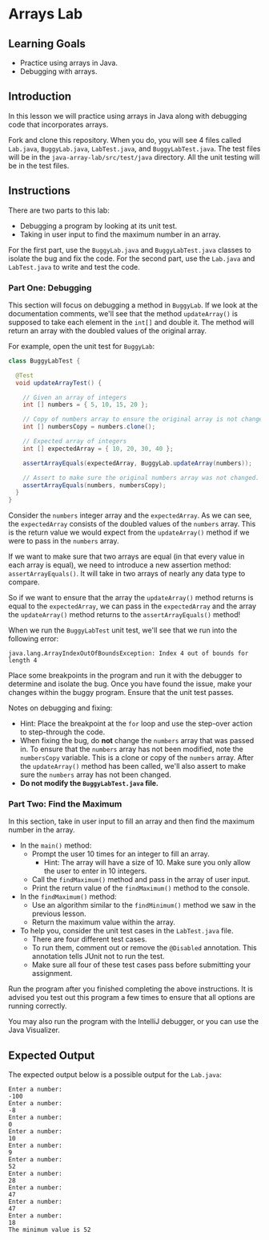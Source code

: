 # Arrays Lab

## Learning Goals

- Practice using arrays in Java.
- Debugging with arrays.

## Introduction

In this lesson we will practice using arrays in Java along with debugging
code that incorporates arrays.

Fork and clone this repository. When you do, you will see 4 files called
`Lab.java`, `BuggyLab.java`, `LabTest.java`, and `BuggyLabTest.java`. The test
files will be in the `java-array-lab/src/test/java` directory. All the unit
testing will be in the test files.

## Instructions

There are two parts to this lab:

- Debugging a program by looking at its unit test.
- Taking in user input to find the maximum number in an array.

For the first part, use the `BuggyLab.java` and `BuggyLabTest.java` classes to
isolate the bug and fix the code. For the second part, use the `Lab.java` and
`LabTest.java` to write and test the code.

### Part One: Debugging

This section will focus on debugging a method in `BuggyLab`. If we look at the
documentation comments, we'll see that the method `updateArray()` is supposed to
take each element in the `int[]` and double it. The method will return an array
with the doubled values of the original array.

For example, open the unit test for `BuggyLab`:

```java
class BuggyLabTest {

  @Test
  void updateArrayTest() {

    // Given an array of integers
    int [] numbers = { 5, 10, 15, 20 };

    // Copy of numbers array to ensure the original array is not changed
    int [] numbersCopy = numbers.clone();

    // Expected array of integers
    int [] expectedArray = { 10, 20, 30, 40 };

    assertArrayEquals(expectedArray, BuggyLab.updateArray(numbers));

    // Assert to make sure the original numbers array was not changed.
    assertArrayEquals(numbers, numbersCopy);
  }
}
```

Consider the `numbers` integer array and the `expectedArray`. As we can see, the
`expectedArray` consists of the doubled values of the `numbers` array. This is
the return value we would expect from the `updateArray()` method if we were to
pass in the `numbers` array.

If we want to make sure that two arrays are equal (in that every value in each
array is equal), we need to introduce a new assertion method:
`assertArrayEquals()`. It will take in two arrays of nearly any data type to
compare.

So if we want to ensure that the array the `updateArray()` method returns is
equal to the `expectedArray`, we can pass in the `expectedArray` and the array
the `updateArray()` method returns to the `assertArrayEquals()` method!

When we run the `BuggyLabTest` unit test, we'll see that we run into the
following error:

```text
java.lang.ArrayIndexOutOfBoundsException: Index 4 out of bounds for length 4
```

Place some breakpoints in the program and run it with the debugger to determine
and isolate the bug. Once you have found the issue, make your changes within the
buggy program. Ensure that the unit test passes.

Notes on debugging and fixing:

- Hint: Place the breakpoint at the `for` loop and use the step-over action to
  step-through the code.
- When fixing the bug, do **not** change the `numbers` array that was passed in.
  To ensure that the `numbers` array has not been modified, note the
  `numbersCopy` variable. This is a clone or copy of the `numbers` array. After
  the `updateArray()` method has been called, we'll also assert to make sure the
  `numbers` array has not been changed.
- **Do not modify the `BuggyLabTest.java` file.**

### Part Two: Find the Maximum

In this section, take in user input to fill an array and then find the maximum
number in the array.

- In the `main()` method:
  - Prompt the user 10 times for an integer to fill an array.
    - Hint: The array will have a size of 10. Make sure you only allow the user to
      enter in 10 integers.
  - Call the `findMaximum()` method and pass in the array of user input.
  - Print the return value of the `findMaximum()` method to the console.
- In the `findMaximum()` method:
  - Use an algorithm similar to the `findMinimum()` method we saw in the
    previous lesson.
  - Return the maximum value within the array.
- To help you, consider the unit test cases in the `LabTest.java` file.
  - There are four different test cases.
  - To run them, comment out or remove the `@Disabled` annotation. This
    annotation tells JUnit not to run the test.
  - Make sure all four of these test cases pass before submitting your
    assignment.

Run the program after you finished completing the above instructions. It is
advised you test out this program a few times to ensure that all options are
running correctly.

You may also run the program with the IntelliJ debugger, or you can use the
Java Visualizer.

## Expected Output

The expected output below is a possible output for the `Lab.java`:

```text
Enter a number:
-100
Enter a number:
-8
Enter a number:
0
Enter a number:
10
Enter a number:
9
Enter a number:
52
Enter a number:
28
Enter a number:
47
Enter a number:
47
Enter a number:
18
The minimum value is 52
```
